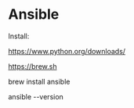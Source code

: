 # Ansible

Install:

https://www.python.org/downloads/

https://brew.sh

brew install ansible

ansible --version

